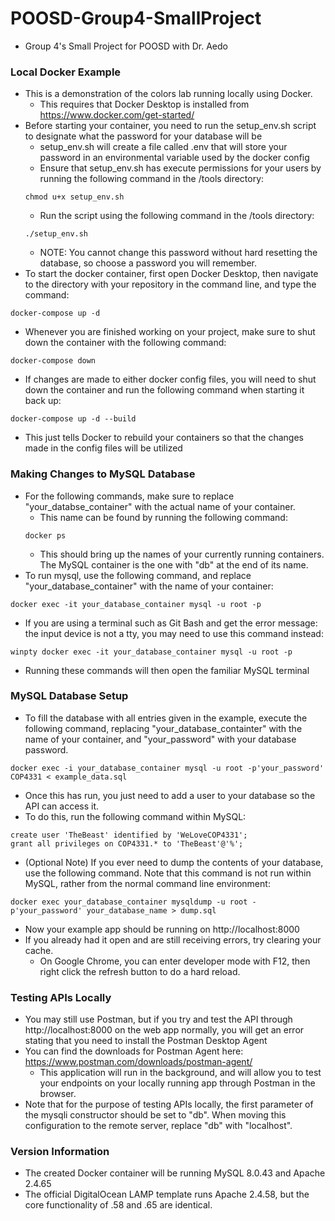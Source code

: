 # POOSD-Group4-SmallProject
- Group 4's Small Project for POOSD with Dr. Aedo
### Local Docker Example
- This is a demonstration of the colors lab running locally using Docker.
    - This requires that Docker Desktop is installed from https://www.docker.com/get-started/
- Before starting your container, you need to run the setup_env.sh script to designate what the password for your database will be
    - setup_env.sh will create a file called .env that will store your password in an environmental variable used by the docker config
    - Ensure that setup_env.sh has execute permissions for your users by running the following command in the /tools directory: 
    ```
    chmod u+x setup_env.sh
    ```
    - Run the script using the following command in the /tools directory:
    ```
    ./setup_env.sh
    ```
    - NOTE: You cannot change this password without hard resetting the database, so choose a password you will remember.
- To start the docker container, first open Docker Desktop, then navigate to the directory with your repository in the command line, and type the command:
```
docker-compose up -d
```
- Whenever you are finished working on your project, make sure to shut down the container with the following command:
```
docker-compose down
```
- If changes are made to either docker config files, you will need to shut down the container and run the following command when starting it back up:
```
docker-compose up -d --build
```
- This just tells Docker to rebuild your containers so that the changes made in the config files will be utilized
### Making Changes to MySQL Database
- For the following commands, make sure to replace "your_databse_container" with the actual name of your container.
    - This name can be found by running the following command:
    ```
    docker ps
    ```
    - This should bring up the names of your currently running containers. The MySQL container is the one with "db" at the end of its name.
- To run mysql, use the following command, and replace "your_database_container" with the name of your container:
```
docker exec -it your_database_container mysql -u root -p
```
- If you are using a terminal such as Git Bash and get the error message: the input device is not a tty, you may need to use this command instead:
```
winpty docker exec -it your_database_container mysql -u root -p
```
- Running these commands will then open the familiar MySQL terminal
### MySQL Database Setup
- To fill the database with all entries given in the example, execute the following command, replacing "your_database_containter" with the name of your container, and "your_password" with your database password.
```
docker exec -i your_database_container mysql -u root -p'your_password' COP4331 < example_data.sql
```
- Once this has run, you just need to add a user to your database so the API can access it.
- To do this, run the following command within MySQL:
```
create user 'TheBeast' identified by 'WeLoveCOP4331';
grant all privileges on COP4331.* to 'TheBeast'@'%';
```
- (Optional Note) If you ever need to dump the contents of your database, use the following command. Note that this command is not run within MySQL, rather from the normal command line environment:
```
docker exec your_database_container mysqldump -u root -p'your_password' your_database_name > dump.sql
```
- Now your example app should be running on http://localhost:8000
- If you already had it open and are still receiving errors, try clearing your cache.
    - On Google Chrome, you can enter developer mode with F12, then right click the refresh button to do a hard reload.
### Testing APIs Locally
- You may still use Postman, but if you try and test the API through http://localhost:8000 on the web app normally, you will get an error stating that you need to install the Postman Desktop Agent
- You can find the downloads for Postman Agent here: https://www.postman.com/downloads/postman-agent/
    - This application will run in the background, and will allow you to test your endpoints on your locally running app through Postman in the browser.
- Note that for the purpose of testing APIs locally, the first parameter of the mysqli constructor should be set to "db". When moving this configuration to the remote server, replace "db" with "localhost".  
### Version Information
- The created Docker container will be running MySQL 8.0.43 and Apache 2.4.65
- The official DigitalOcean LAMP template runs Apache 2.4.58, but the core functionality of .58 and .65 are identical.

